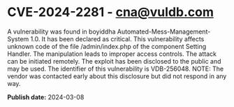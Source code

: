 # CVE-2024-2281 - cna@vuldb.com

A vulnerability was found in boyiddha Automated-Mess-Management-System 1.0. It has been declared as critical. This vulnerability affects unknown code of the file /admin/index.php of the component Setting Handler. The manipulation leads to improper access controls. The attack can be initiated remotely. The exploit has been disclosed to the public and may be used. The identifier of this vulnerability is VDB-256048. NOTE: The vendor was contacted early about this disclosure but did not respond in any way.

**Publish date:** 2024-03-08
